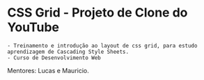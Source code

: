 # CSS Grid - Projeto de Clone do YouTube

    - Treinamento e introdução ao layout de css grid, para estudo aprendizagem de Cascading Style Sheets.
    - Curso de Desenvolvimento Web

Mentores: Lucas e Mauricio.